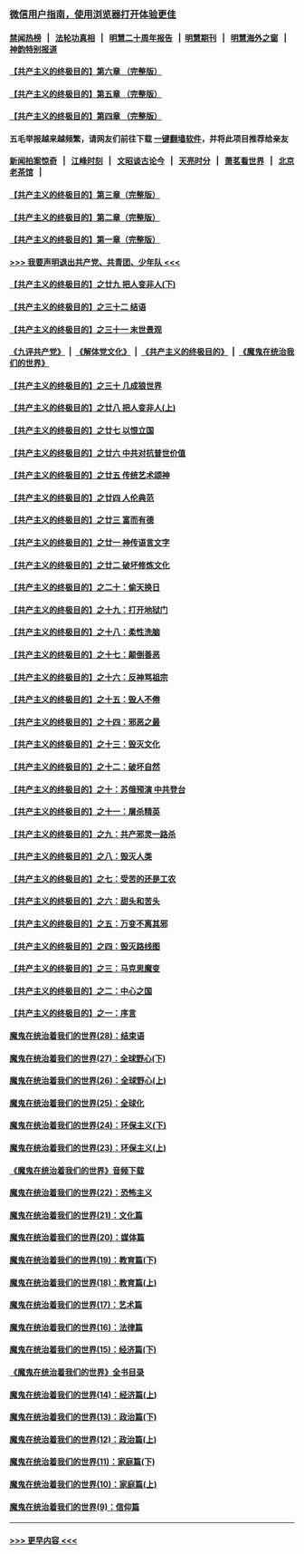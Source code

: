 ### [微信用户指南，使用浏览器打开体验更佳](https://github.com/gfw-breaker/banned-news1/blob/master/indexes/wechat-guide.md?t=0)
#### [禁闻热榜](热点新闻.md?t=0)  &nbsp;&nbsp;|&nbsp;&nbsp; [法轮功真相](https://github.com/gfw-breaker/truth/blob/master/README.md?t=0) &nbsp;&nbsp;|&nbsp;&nbsp; [明慧二十周年报告](https://github.com/gfw-breaker/mh-reports/blob/master/README.md?t=0) &nbsp;&nbsp;|&nbsp;&nbsp;[明慧期刊](https://github.com/gfw-breaker/mh-qikan) &nbsp;&nbsp;|&nbsp;&nbsp; [明慧海外之窗](https://github.com/gfw-breaker/mh-news/blob/master/README.md?t=0) &nbsp;&nbsp;|&nbsp;&nbsp; [神韵特别报道](https://github.com/gfw-breaker/mh-news/blob/master/shenyun.md?t=0)
#### [【共产主义的终极目的】第六章 （完整版）](../pages/nsc422/n11428913.md?t=02061333) 
#### [【共产主义的终极目的】第五章 （完整版）](../pages/nsc422/n11428912.md?t=02061333) 
#### [【共产主义的终极目的】第四章 （完整版）](../pages/nsc422/n11428907.md?t=02061333) 
#### 五毛举报越来越频繁，请网友们前往下载 [一键翻墙软件](https://github.com/gfw-breaker/ssr-accounts)，并将此项目推荐给亲友
#### [新闻拍案惊奇](https://github.com/gfw-breaker/banned-news1/blob/master/pages/link4.md) &nbsp;&nbsp;|&nbsp;&nbsp; [江峰时刻](https://github.com/gfw-breaker/banned-news1/blob/master/pages/link4.md) &nbsp;&nbsp;|&nbsp;&nbsp; [文昭谈古论今](https://github.com/gfw-breaker/banned-news1/blob/master/pages/link4.md) &nbsp;&nbsp;|&nbsp;&nbsp; [天亮时分](https://github.com/gfw-breaker/banned-news1/blob/master/pages/link4.md) &nbsp;&nbsp;|&nbsp;&nbsp; [萧茗看世界](https://github.com/gfw-breaker/banned-news1/blob/master/pages/link4.md) &nbsp;&nbsp;|&nbsp;&nbsp; [北京老茶馆](https://github.com/gfw-breaker/banned-news1/blob/master/pages/link4.md) &nbsp;&nbsp;|&nbsp;&nbsp; 
#### [【共产主义的终极目的】第三章（完整版）](../pages/nsc422/n11428848.md?t=02061333) 
#### [【共产主义的终极目的】第二章（完整版）](../pages/nsc422/n11428831.md?t=02061333) 
#### [【共产主义的终极目的】第一章（完整版）](../pages/nsc422/n11417651.md?t=02061333) 
#### [>>> 我要声明退出共产党、共青团、少年队 <<<](https://github.com/begood0513/goodnews/blob/master/quit/letter.md) 
#### [【共产主义的终极目的】之廿九 把人变非人(下)](../pages/nsc422/n11344140.md?t=02061333) 
#### [【共产主义的终极目的】之三十二 结语](../pages/nsc422/n11360535.md?t=02061333) 
#### [【共产主义的终极目的】之三十一 末世景观](../pages/nsc422/n11351129.md?t=02061333) 
#### [《九评共产党》](https://github.com/begood0513/9ping.md/blob/master/README.md) &nbsp;|&nbsp; [《解体党文化》](../../../../jtdwh.md/blob/master/README.md)  &nbsp;|&nbsp; [《共产主义的终极目的》](../../../../gczydzjmd.md/blob/master/README.md) &nbsp;|&nbsp; [《魔鬼在统治我们的世界》](../../../../mgztzwmdsj.md/blob/master/README.md) 
#### [【共产主义的终极目的】之三十 几成狼世界](../pages/nsc422/n11348280.md?t=02061333) 
#### [【共产主义的终极目的】之廿八 把人变非人(上)](../pages/nsc422/n11340492.md?t=02061333) 
#### [【共产主义的终极目的】之廿七 以恨立国](../pages/nsc422/n11336944.md?t=02061333) 
#### [【共产主义的终极目的】之廿六 中共对抗普世价值](../pages/nsc422/n11324785.md?t=02061333) 
#### [【共产主义的终极目的】之廿五 传统艺术颂神](../pages/nsc422/n11296396.md?t=02061333) 
#### [【共产主义的终极目的】之廿四 人伦典范](../pages/nsc422/n11296397.md?t=02061333) 
#### [【共产主义的终极目的】之廿三 富而有德](../pages/nsc422/n11283598.md?t=02061333) 
#### [【共产主义的终极目的】之廿一 神传语言文字](../pages/nsc422/n11263265.md?t=02061333) 
#### [【共产主义的终极目的】之廿二 破坏修炼文化](../pages/nsc422/n11245728.md?t=02061333) 
#### [【共产主义的终极目的】之二十：偷天换日](../pages/nsc422/n11238846.md?t=02061333) 
#### [【共产主义的终极目的】之十九：打开地狱门](../pages/nsc422/n11206376.md?t=02061333) 
#### [【共产主义的终极目的】之十八：柔性洗脑](../pages/nsc422/n11199994.md?t=02061333) 
#### [【共产主义的终极目的】之十七：颠倒善恶](../pages/nsc422/n11179782.md?t=02061333) 
#### [【共产主义的终极目的】之十六：反神骂祖宗](../pages/nsc422/n11166798.md?t=02061333) 
#### [【共产主义的终极目的】之十五：毁人不倦](../pages/nsc422/n11166792.md?t=02061333) 
#### [【共产主义的终极目的】之十四：邪恶之最](../pages/nsc422/n11150249.md?t=02061333) 
#### [【共产主义的终极目的】之十三：毁灭文化](../pages/nsc422/n11135227.md?t=02061333) 
#### [【共产主义的终极目的】之十二：破坏自然](../pages/nsc422/n11135214.md?t=02061333) 
#### [【共产主义的终极目的】之十：苏俄预演 中共登台](../pages/nsc422/n11118424.md?t=02061333) 
#### [【共产主义的终极目的】之十一：屠杀精英](../pages/nsc422/n11118442.md?t=02061333) 
#### [【共产主义的终极目的】之九：共产邪灵一路杀](../pages/nsc422/n11114139.md?t=02061333) 
#### [【共产主义的终极目的】之八：毁灭人类](../pages/nsc422/n11108503.md?t=02061333) 
#### [【共产主义的终极目的】之七：受苦的还是工农](../pages/nsc422/n11101809.md?t=02061333) 
#### [【共产主义的终极目的】之六：甜头和苦头](../pages/nsc422/n11096971.md?t=02061333) 
#### [【共产主义的终极目的】之五：万变不离其邪](../pages/nsc422/n11091285.md?t=02061333) 
#### [【共产主义的终极目的】之四：毁灭路线图](../pages/nsc422/n11086284.md?t=02061333) 
#### [【共产主义的终极目的】之三：马克思魔变](../pages/nsc422/n11061941.md?t=02061333) 
#### [【共产主义的终极目的】之二：中心之国](../pages/nsc422/n11047728.md?t=02061333) 
#### [【共产主义的终极目的】之一：序言](../pages/nsc422/n11086077.md?t=02061333) 
#### [魔鬼在统治着我们的世界(28)：结束语](../pages/nsc422/n10936246.md?t=02061333) 
#### [魔鬼在统治着我们的世界(27)：全球野心(下)](../pages/nsc422/n10928319.md?t=02061333) 
#### [魔鬼在统治着我们的世界(26)：全球野心(上)](../pages/nsc422/n10900318.md?t=02061333) 
#### [魔鬼在统治着我们的世界(25)：全球化](../pages/nsc422/n10788205.md?t=02061333) 
#### [魔鬼在统治着我们的世界(24)：环保主义(下)](../pages/nsc422/n10695307.md?t=02061333) 
#### [魔鬼在统治着我们的世界(23)：环保主义(上)](../pages/nsc422/n10688613.md?t=02061333) 
#### [《魔鬼在统治着我们的世界》音频下载](../pages/nsc422/n10635553.md?t=02061333) 
#### [魔鬼在统治着我们的世界(22)：恐怖主义](../pages/nsc422/n10614727.md?t=02061333) 
#### [魔鬼在统治着我们的世界(21)：文化篇](../pages/nsc422/n10597706.md?t=02061333) 
#### [魔鬼在统治着我们的世界(20)：媒体篇](../pages/nsc422/n10586579.md?t=02061333) 
#### [魔鬼在统治着我们的世界(19)：教育篇(下)](../pages/nsc422/n10564808.md?t=02061333) 
#### [魔鬼在统治着我们的世界(18)：教育篇(上)](../pages/nsc422/n10526970.md?t=02061333) 
#### [魔鬼在统治着我们的世界(17)：艺术篇](../pages/nsc422/n10499093.md?t=02061333) 
#### [魔鬼在统治着我们的世界(16)：法律篇](../pages/nsc422/n10485969.md?t=02061333) 
#### [魔鬼在统治着我们的世界(15)：经济篇(下)](../pages/nsc422/n10469975.md?t=02061333) 
#### [《魔鬼在统治着我们的世界》全书目录](../pages/nsc422/n10464261.md?t=02061333) 
#### [魔鬼在统治着我们的世界(14)：经济篇(上)](../pages/nsc422/n10457370.md?t=02061333) 
#### [魔鬼在统治着我们的世界(13)：政治篇(下)](../pages/nsc422/n10448270.md?t=02061333) 
#### [魔鬼在统治着我们的世界(12)：政治篇(上)](../pages/nsc422/n10444576.md?t=02061333) 
#### [魔鬼在统治着我们的世界(11)：家庭篇(下)](../pages/nsc422/n10440961.md?t=02061333) 
#### [魔鬼在统治着我们的世界(10)：家庭篇(上)](../pages/nsc422/n10435448.md?t=02061333) 
#### [魔鬼在统治着我们的世界(9)：信仰篇](../pages/nsc422/n10432159.md?t=02061333) 

----
#### [ >>> 更早内容 <<< ](../indexes/nsc422-earlier.md)
